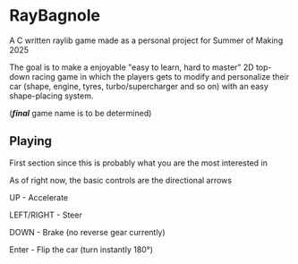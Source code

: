 # RayBagnole

A C written raylib game made as a personal project for Summer of Making 2025

The goal is to make a enjoyable "easy to learn, hard to master" 2D top-down racing game in which the players gets to modify and personalize their car (shape, engine, tyres, turbo/supercharger and so on) with an easy shape-placing system.

(***final*** game name is to be determined)

## Playing 
First section since this is probably what you are the most interested in

As of right now, the basic controls are the directional arrows

UP - Accelerate 

LEFT/RIGHT - Steer

DOWN - Brake (no reverse gear currently)

Enter - Flip the car (turn instantly 180°)